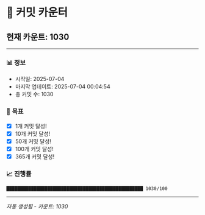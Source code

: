 # 🔢 커밋 카운터

## 현재 카운트: 1030

---

### 📊 정보
- 시작일: 2025-07-04
- 마지막 업데이트: 2025-07-04 00:04:54
- 총 커밋 수: 1030

### 🎯 목표
- [x] 1개 커밋 달성!
- [x] 10개 커밋 달성!
- [x] 50개 커밋 달성!
- [x] 100개 커밋 달성!
- [x] 365개 커밋 달성!

### 📈 진행률
```
██████████████████████████████████████████████████ 1030/100
```

---
*자동 생성됨 - 카운트: 1030*
